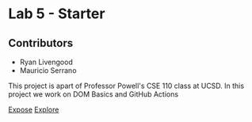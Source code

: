 # Lab 5 - Starter
## Contributors
- Ryan Livengood
- Mauricio Serrano
  
This project is apart of Professor Powell's CSE 110 class at UCSD. In this project we work on DOM Basics and GitHub Actions

[Expose](Waterblokey/Lab5_Starter/expose.html)
[Explore](Waterblokey/Lab5_Starter/explore.html)
